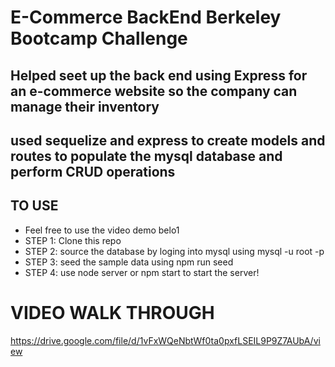 # E-Commerce BackEnd Berkeley Bootcamp Challenge

## Helped seet up the back end using Express for an e-commerce website so the company can manage their inventory

## used sequelize and express to create models and routes to populate the mysql database and perform CRUD operations

## TO USE
* Feel free to use the video demo belo1
* STEP 1: Clone this repo
* STEP 2: source the database by loging into mysql using mysql -u root -p
* STEP 3: seed the sample data using npm run seed
* STEP 4: use node server or npm start to start the server!

# VIDEO WALK THROUGH
https://drive.google.com/file/d/1vFxWQeNbtWf0ta0pxfLSEIL9P9Z7AUbA/view
